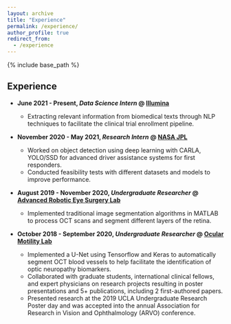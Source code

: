 ```yaml
---
layout: archive
title: "Experience"
permalink: /experience/
author_profile: true
redirect_from:
  - /experience
---
```


{% include base_path %}

## Experience
- **June 2021 - Present, *Data Science Intern* @ [Illumina](https://www.illumina.com)**
  - Extracting relevant information from biomedical texts through NLP techniques to facilitate the clinical trial enrollment pipeline.

- **November 2020 - May 2021, *Research Intern* @ [NASA JPL](https://www.jpl.nasa.gov)**
  - Worked on object detection using deep learning with CARLA, YOLO/SSD for advanced driver assistance systems for first responders.
  - Conducted feasibility tests with different datasets and models to improve performance.

- **August 2019 - November 2020, *Undergraduate Researcher* @ [Advanced Robotic Eye Surgery Lab](https://www.uclahealth.org/eye/center-for-advanced-robotic-eye-surgery)**
  - Implemented traditional image segmentation algorithms in MATLAB to process OCT scans and segment different layers of the retina.

- **October 2018 - September 2020, *Undergraduate Researcher* @ [Ocular Motility Lab](https://www.uclahealth.org/joseph-demer)**
  - Implemented a U-Net using ​Tensorflow​ and ​Keras​ to automatically segment OCT blood vessels to help facilitate the identification of optic neuropathy biomarkers.
  - Collaborated with graduate students, international clinical fellows, and expert physicians on research projects resulting in poster presentations and 5+ publications, including 2 first-authored papers.
  - Presented research at the 2019 UCLA Undergraduate Research Poster day and was accepted into the annual Association for Research in Vision and Ophthalmology (ARVO) conference.